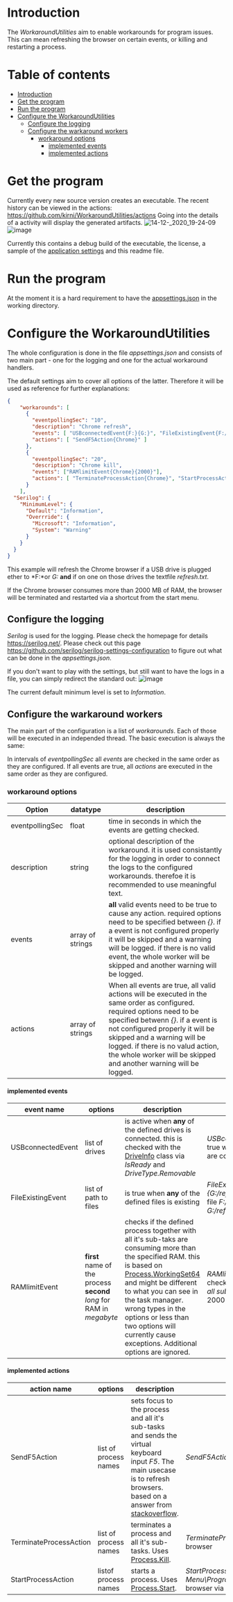 # Introduction
The *WorkaroundUtilities* aim to enable workarounds for program issues. This can mean refreshing the browser on certain events, or killing and restarting a process.

# Table of contents
- [Introduction](#introduction)
- [Get the program](#get-the-program)
- [Run the program](#run-the-program)
- [Configure the WorkaroundUtilities](#configure-the-workaroundutilities)
  - [Configure the logging](#configure-the-logging)
  - [Configure the warkaround workers](#configure-the-warkaround-workers)
    - [workaround options](#workaround-options)
      - [implemented events](#implemented-events)
      - [implemented actions](#implemented-actions)


# Get the program
Currently every new source version creates an executable. The recent history can be viewed in the actions: https://github.com/kirni/WorkaroundUtilities/actions
Going into the details of a activity will display the generated artifacts. 
![14-12-_2020_19-24-09](https://user-images.githubusercontent.com/12346829/102122296-921d6e80-3e45-11eb-957c-5ae465db5ce9.jpg)
![image](https://user-images.githubusercontent.com/12346829/102122584-f4766f00-3e45-11eb-90fd-2384f63caab9.png)

Currently this contains a debug build of the executable, the license, a sample of the [application settings](#Configure-the-WorkaroundUtilities) and this readme file.

# Run the program
At the moment it is a hard requirement to have the [appsettings.json](#Configure-the-WorkaroundUtilities) in the working directory.

# Configure the WorkaroundUtilities
The whole configuration is done in the file *appsettings.json* and consists of two main part - one for the logging and one for the actual workaround handlers.

The default settings aim to cover all options of the latter. Therefore it will be used as reference for further explanations:

````json
{
    "workarounds": [
      {
        "eventpollingSec": "10",
        "description": "Chrome refresh",
        "events": [ "USBconnectedEvent{F:}{G:}", "FileExistingEvent{F:/refresh.txt}{G:/refresh.txt}" ],
        "actions": [ "SendF5Action{Chrome}" ]
      },
      {
        "eventpollingSec": "20",
        "description": "Chrome kill",
        "events": ["RAMlimitEvent{Chrome}{2000}"],
        "actions": [ "TerminateProcessAction{Chrome}", "StartProcessAction{C:\\ProgramData\\Microsoft\\Windows\\Start Menu\\Programs\\Google Chrome.lnk}" ]
      }
    ],
  "Serilog": {
    "MinimumLevel": {
      "Default": "Information",
      "Overrride": {
        "Microsoft": "Information",
        "System": "Warning"
      }
    }
  }
}
````
This example will refresh the Chrome browser if a USB drive is plugged ether to *F:*or *G:* **and** if on one on those drives the textfile *refresh.txt*.

If the Chrome browser consumes more than 2000 MB of RAM, the browser will be terminated and restarted via a shortcut from the start menu.

## Configure the logging
*Serilog* is used for the logging. Please check the homepage for details https://serilog.net/. Please check out this page https://github.com/serilog/serilog-settings-configuration to figure out what can be done in the *appsettings.json*.

If you don't want to play with the settings, but still want to have the logs in a file, you can simply redirect the standard out:
![image](https://user-images.githubusercontent.com/12346829/102124550-baf33300-3e48-11eb-93e1-04eb4292ad65.png)

The current default minimum level is set to *Information*.

## Configure the warkaround workers
The main part of the configuration is a list of *workarounds*. Each of those will be executed in an independed thread. The basic execution is always the same:

In intervals of *eventpollingSec* all *events* are checked in the same order as they are configured. If all events are true, all *actions* are executed in the same order as they are configured.

### workaround options
| Option | datatype | description |
| --- | --- | --- |
| eventpollingSec | float | time in seconds in which the events are getting checked. |
| description | string | optional description of the workaround. it is used consistantly for the logging in order to connect the logs to the configured workarounds. therefoe it is recommended to use meaningful text. |
| events | array of strings | **all** valid events need to be true to cause any action. required options need to be specified between *{}*. if a event is not configured properly it will be skipped and a warning will be logged. if there is no valid event, the whole worker will be skipped and another warning will be logged. |
| actions | array of strings | When all events are true, all valid actions will be executed in the same order as configured. required options need to be specified betwenn *{}*. if a event is not configured properly it will be skipped and a warning will be logged. if there is no valud action, the whole worker will be skipped and another warning will be logged. |

#### implemented events
| event name | options | description | example |
| --- | --- | --- | --- |
| USBconnectedEvent | list of drives | is active when **any** of the defined drives is connected. this is checked with the [DriveInfo](https://docs.microsoft.com/en-us/dotnet/api/system.io.driveinfo?f1url=%3FappId%3DDev16IDEF1%26l%3DEN-US%26k%3Dk(System.IO.DriveInfo);k(DevLang-csharp)%26rd%3Dtrue&view=net-5.0) class via *IsReady* and *DriveType.Removable* | *USBconnectedEvent{F:}{G:}* is true when drive *F:* **or** drive *G:* are connected. |
| FileExistingEvent | list of path to files | is true when **any** of the defined files is existing | *FileExistingEvent{F:/refresh.txt}{G:/refresh.txt}* is true when the file *F:/refresh.txt* **or** the file *G:/refresh.txt* is existing. |
| RAMlimitEvent | **first** name of the process **second** *long* for RAM in *megabyte* | checks if the defined process together with all it's sub-taks are consuming more than the specified RAM. this is based on [Process.WorkingSet64](https://docs.microsoft.com/en-us/dotnet/api/system.diagnostics.process.peakworkingset64?view=net-5.0#System_Diagnostics_Process_PeakWorkingSet64) and might be different to what you can see in the task manager. wrong types in the options or less than two options will currently cause exceptions. Additional options are ignored. | *RAMlimitEvent{Chrome}{2000}* checks if Chrome together with *all sub-tasks* uses more than 2000 MB |

#### implemented actions
| action name | options | description | example |
| --- | --- | --- | --- |
| SendF5Action | list of process names | sets focus to the process and all it's sub-tasks and sends the virtual keyboard input *F5*. The main usecase is to refresh browsers. based on a answer from [stackoverflow](https://stackoverflow.com/questions/26380092/need-to-refresh-chrome-browser-using-c-sharp). | *SendF5Action{Chrome}* should refresh the Chrome browser |
| TerminateProcessAction | list of process names | terminates a process and all it's sub-tasks. Uses [Process.Kill](https://docs.microsoft.com/en-us/dotnet/api/system.diagnostics.process.kill?f1url=%3FappId%3DDev16IDEF1%26l%3DEN-US%26k%3Dk(System.Diagnostics.Process.Kill);k(DevLang-csharp)%26rd%3Dtrue&view=net-5.0). | *TerminateProcessAction{Chrome}* terminates the Chrome browser |
| StartProcessAction | listof process names | starts a process. Uses [Process.Start](https://docs.microsoft.com/en-us/dotnet/api/system.diagnostics.process.start?f1url=%3FappId%3DDev16IDEF1%26l%3DEN-US%26k%3Dk(System.Diagnostics.Process.Start);k(DevLang-csharp)%26rd%3Dtrue&view=net-5.0). | *StartProcessAction{C:\\ProgramData\\Microsoft\\Windows\\Start Menu\\Programs\\Google Chrome.lnk}* starts the Chrome browser via a shortcut. |





